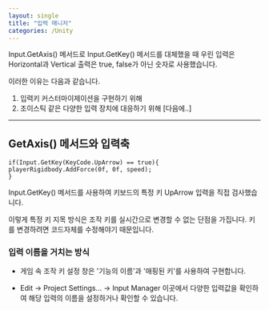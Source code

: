 ```yaml
---
layout: single
title: "입력 매니저"
categories: /Unity
---
```


Input.GetAxis() 메서드로 Input.GetKey() 메서드를 대체했을 때 우린 입력은 Horizontal과 Vertical 출력은 true, false가 아닌 숫자로 사용했습니다.

이러한 이유는 다음과 같습니다.
1. 입력키 커스터마이제이션을 구현하기 위해
2. 조이스틱 같은 다양한 입력 장치에 대응하기 위해 [다음에..]
***

GetAxis() 메서드와 입력축
---
```
if(Input.GetKey(KeyCode.UpArrow) == true){
playerRigidbody.AddForce(0f, 0f, speed);
}
```
Input.GetKey() 메서드를 사용하여 키보드의 특정 키 UpArrow 입력을 직접 검사했습니다.

이렇게 특정 키 지목 방식은 조작 키를 실시간으로 변경할 수 없는 단점을 가집니다.
키를 변경하려면 코드자체를 수정해야기 때문입니다.

### 입력 이름을 거치는 방식
- 게임 속 조작 키 설정 창은 '기능의 이름'과 '매핑된 키'를 사용하여 구현합니다.

- Edit -> Project Settings... -> Input Manager
  이곳에서 다양한 입력값을 확인하여 해당 입력의 이름을 설정하거나 확인할 수 있습니다.
